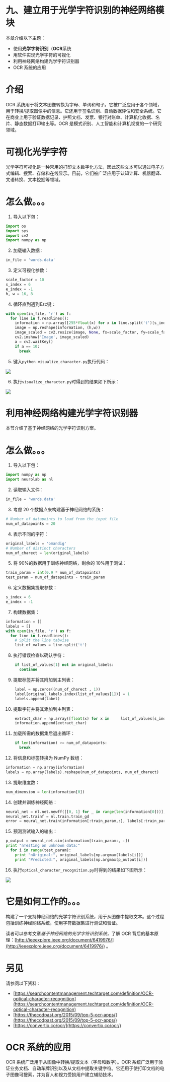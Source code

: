 # 九、建立用于光学字符识别的神经网络模块

本章介绍以下主题：

*   使用**光学字符识别**（**OCR**系统
*   用软件实现光学字符的可视化
*   利用神经网络构建光学字符识别器
*   OCR 系统的应用

# 介绍

OCR 系统用于将文本图像转换为字母、单词和句子。它被广泛应用于各个领域，用于转换/提取图像中的信息。它还用于签名识别、自动数据评估和安全系统。它在商业上用于验证数据记录、护照文档、发票、银行对账单、计算机化收据、名片、静态数据打印输出等。OCR 是模式识别、人工智能和计算机视觉的一个研究领域。

# 可视化光学字符

光学字符可视化是一种常用的打印文本数字化方法，因此这些文本可以通过电子方式编辑、搜索、存储和在线显示。目前，它们被广泛应用于认知计算、机器翻译、文语转换、文本挖掘等领域。

# 怎么做。。。

1.  导入以下包：

```py
import os 
import sys 
import cv2 
import numpy as np 
```

2.  加载输入数据：

```py
in_file = 'words.data'  
```

3.  定义可视化参数：

```py
scale_factor = 10 
s_index = 6 
e_index = -1 
h, w = 16, 8 
```

4.  循环直到遇到*Esc*键：

```py
with open(in_file, 'r') as f: 
  for line in f.readlines(): 
    information = np.array([255*float(x) for x in line.split('t')[s_index:e_index]]) 
    image = np.reshape(information, (h,w)) 
    image_scaled = cv2.resize(image, None, fx=scale_factor, fy=scale_factor) 
    cv2.imshow('Image', image_scaled) 
    a = cv2.waitKey() 
    if a == 10: 
      break 
```

5.  键入`python visualize_character.py`执行代码：

![](img/ca2ad22d-0452-4ddb-923a-04c264e6bf16.png)

6.  执行`visualize_character.py`时得到的结果如下所示：

![](img/55eb558d-22dc-4190-9199-38d47ff974c6.png)

# 利用神经网络构建光学字符识别器

本节介绍了基于神经网络的光学字符识别方案。

# 怎么做。。。

1.  导入以下包：

```py
import numpy as np 
import neurolab as nl 
```

2.  读取输入文件：

```py
in_file = 'words.data'
```

3.  考虑 20 个数据点来构建基于神经网络的系统：

```py
# Number of datapoints to load from the input file 
num_of_datapoints = 20
```

4.  表示不同的字符：

```py
original_labels = 'omandig' 
# Number of distinct characters 
num_of_charect = len(original_labels) 
```

5.  将 90%的数据用于训练神经网络，剩余的 10%用于测试：

```py
train_param = int(0.9 * num_of_datapoints) 
test_param = num_of_datapoints - train_param 
```

6.  定义数据集提取参数：

```py
s_index = 6 
e_index = -1 
```

7.  构建数据集：

```py
information = [] 
labels = [] 
with open(in_file, 'r') as f: 
  for line in f.readlines(): 
    # Split the line tabwise 
    list_of_values = line.split('t') 
```

8.  执行错误检查以确认字符：

```py
    if list_of_values[1] not in original_labels: 
      continue 
```

9.  提取标签并将其附加到主列表：

```py
    label = np.zeros((num_of_charect , 1)) 
    label[original_labels.index(list_of_values[1])] = 1 
    labels.append(label)
```

10.  提取字符并将其添加到主列表：

```py
    extract_char = np.array([float(x) for x in     list_of_values[s_index:e_index]]) 
    information.append(extract_char)
```

11.  加载所需的数据集后退出循环：

```py
    if len(information) >= num_of_datapoints: 
      break 
```

12.  将信息和标签转换为 NumPy 数组：

```py
information = np.array(information) 
labels = np.array(labels).reshape(num_of_datapoints, num_of_charect) 
```

13.  提取维度数：

```py
num_dimension = len(information[0]) 
```

14.  创建并训练神经网络：

```py
neural_net = nl.net.newff([[0, 1] for _ in range(len(information[0]))], [128, 16, num_of_charect]) 
neural_net.trainf = nl.train.train_gd 
error = neural_net.train(information[:train_param,:], labels[:train_param,:], epochs=10000, show=100, goal=0.01) 
```

15.  预测测试输入的输出：

```py
p_output = neural_net.sim(information[train_param:, :]) 
print "nTesting on unknown data:" 
  for i in range(test_param): 
    print "nOriginal:", original_labels[np.argmax(labels[i])] 
    print "Predicted:", original_labels[np.argmax(p_output[i])]
```

16.  执行`optical_character_recognition.py`时得到的结果如下图所示：

![](img/9c777c60-2961-4856-b0b3-6966565f610f.png)

# 它是如何工作的。。。

构建了一个支持神经网络的光学字符识别系统，用于从图像中提取文本。这个过程包括训练神经网络系统，使用字符数据集进行测试和验证。

读者可以参考文章*基于神经网络的光学字符识别系统*，了解 OCR 背后的基本原理：[http://ieeexplore.ieee.org/document/6419976/](http://ieeexplore.ieee.org/document/6419976/) 。

# 另见

请参阅以下资料：

*   [https://searchcontentmanagement.techtarget.com/definition/OCR-optical-character-recognition](https://searchcontentmanagement.techtarget.com/definition/OCR-optical-character-recognition)
*   [https://thecodpast.org/2015/09/top-5-ocr-apps/](https://thecodpast.org/2015/09/top-5-ocr-apps/)
*   [https://convertio.co/ocr/](https://convertio.co/ocr/)

# OCR 系统的应用

OCR 系统广泛用于从图像中转换/提取文本（字母和数字）。OCR 系统广泛用于验证业务文档、自动车牌识别以及从文档中提取关键字符。它还用于使打印文档的电子图像可搜索，并为盲人和视力受损用户建立辅助技术。